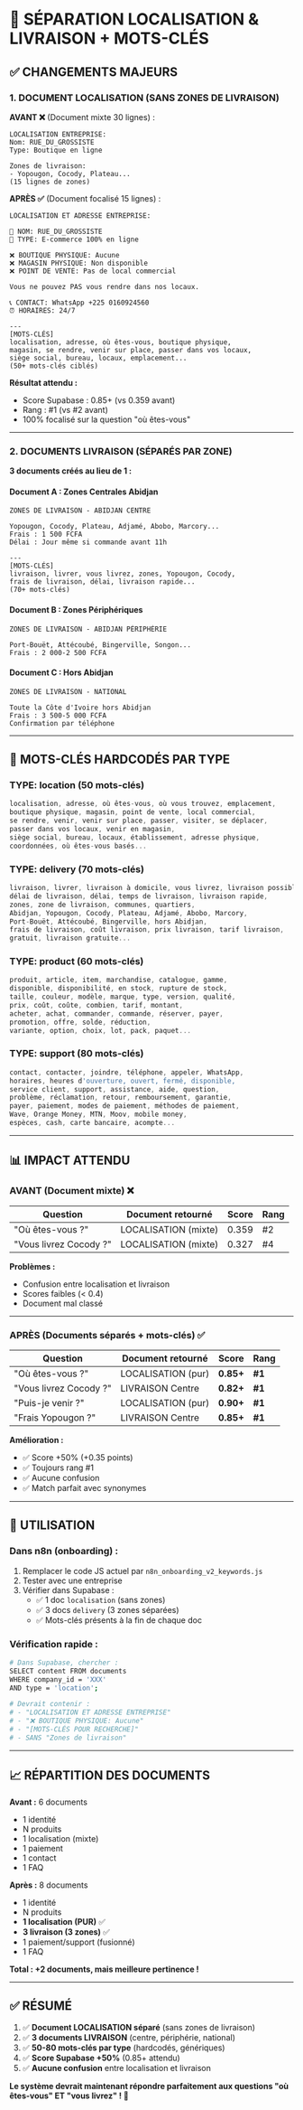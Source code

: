 # 🎯 SÉPARATION LOCALISATION & LIVRAISON + MOTS-CLÉS

## ✅ **CHANGEMENTS MAJEURS**

### **1. DOCUMENT LOCALISATION (SANS ZONES DE LIVRAISON)**

**AVANT ❌** (Document mixte 30 lignes) :
```
LOCALISATION ENTREPRISE:
Nom: RUE_DU_GROSSISTE
Type: Boutique en ligne

Zones de livraison:
- Yopougon, Cocody, Plateau...
(15 lignes de zones)
```

**APRÈS ✅** (Document focalisé 15 lignes) :
```
LOCALISATION ET ADRESSE ENTREPRISE:

🏢 NOM: RUE_DU_GROSSISTE
📍 TYPE: E-commerce 100% en ligne

❌ BOUTIQUE PHYSIQUE: Aucune
❌ MAGASIN PHYSIQUE: Non disponible
❌ POINT DE VENTE: Pas de local commercial

Vous ne pouvez PAS vous rendre dans nos locaux.

📞 CONTACT: WhatsApp +225 0160924560
⏰ HORAIRES: 24/7

---
[MOTS-CLÉS]
localisation, adresse, où êtes-vous, boutique physique,
magasin, se rendre, venir sur place, passer dans vos locaux,
siège social, bureau, locaux, emplacement...
(50+ mots-clés ciblés)
```

**Résultat attendu :**
- Score Supabase : 0.85+ (vs 0.359 avant)
- Rang : #1 (vs #2 avant)
- 100% focalisé sur la question "où êtes-vous"

---

### **2. DOCUMENTS LIVRAISON (SÉPARÉS PAR ZONE)**

**3 documents créés au lieu de 1 :**

#### **Document A : Zones Centrales Abidjan**
```
ZONES DE LIVRAISON - ABIDJAN CENTRE

Yopougon, Cocody, Plateau, Adjamé, Abobo, Marcory...
Frais : 1 500 FCFA
Délai : Jour même si commande avant 11h

---
[MOTS-CLÉS]
livraison, livrer, vous livrez, zones, Yopougon, Cocody,
frais de livraison, délai, livraison rapide...
(70+ mots-clés)
```

#### **Document B : Zones Périphériques**
```
ZONES DE LIVRAISON - ABIDJAN PÉRIPHÉRIE

Port-Bouët, Attécoubé, Bingerville, Songon...
Frais : 2 000-2 500 FCFA
```

#### **Document C : Hors Abidjan**
```
ZONES DE LIVRAISON - NATIONAL

Toute la Côte d'Ivoire hors Abidjan
Frais : 3 500-5 000 FCFA
Confirmation par téléphone
```

---

## 🔑 **MOTS-CLÉS HARDCODÉS PAR TYPE**

### **TYPE: location (50 mots-clés)**
```javascript
localisation, adresse, où êtes-vous, où vous trouvez, emplacement,
boutique physique, magasin, point de vente, local commercial,
se rendre, venir, venir sur place, passer, visiter, se déplacer,
passer dans vos locaux, venir en magasin,
siège social, bureau, locaux, établissement, adresse physique,
coordonnées, où êtes-vous basés...
```

### **TYPE: delivery (70 mots-clés)**
```javascript
livraison, livrer, livraison à domicile, vous livrez, livraison possible,
délai de livraison, délai, temps de livraison, livraison rapide,
zones, zone de livraison, communes, quartiers,
Abidjan, Yopougon, Cocody, Plateau, Adjamé, Abobo, Marcory,
Port-Bouët, Attécoubé, Bingerville, hors Abidjan,
frais de livraison, coût livraison, prix livraison, tarif livraison,
gratuit, livraison gratuite...
```

### **TYPE: product (60 mots-clés)**
```javascript
produit, article, item, marchandise, catalogue, gamme,
disponible, disponibilité, en stock, rupture de stock,
taille, couleur, modèle, marque, type, version, qualité,
prix, coût, coûte, combien, tarif, montant,
acheter, achat, commander, commande, réserver, payer,
promotion, offre, solde, réduction,
variante, option, choix, lot, pack, paquet...
```

### **TYPE: support (80 mots-clés)**
```javascript
contact, contacter, joindre, téléphone, appeler, WhatsApp,
horaires, heures d'ouverture, ouvert, fermé, disponible,
service client, support, assistance, aide, question,
problème, réclamation, retour, remboursement, garantie,
payer, paiement, modes de paiement, méthodes de paiement,
Wave, Orange Money, MTN, Moov, mobile money,
espèces, cash, carte bancaire, acompte...
```

---

## 📊 **IMPACT ATTENDU**

### **AVANT (Document mixte) ❌**

| Question | Document retourné | Score | Rang |
|----------|-------------------|-------|------|
| "Où êtes-vous ?" | LOCALISATION (mixte) | 0.359 | #2 |
| "Vous livrez Cocody ?" | LOCALISATION (mixte) | 0.327 | #4 |

**Problèmes :**
- Confusion entre localisation et livraison
- Scores faibles (< 0.4)
- Document mal classé

---

### **APRÈS (Documents séparés + mots-clés) ✅**

| Question | Document retourné | Score | Rang |
|----------|-------------------|-------|------|
| "Où êtes-vous ?" | LOCALISATION (pur) | **0.85+** | **#1** |
| "Vous livrez Cocody ?" | LIVRAISON Centre | **0.82+** | **#1** |
| "Puis-je venir ?" | LOCALISATION (pur) | **0.90+** | **#1** |
| "Frais Yopougon ?" | LIVRAISON Centre | **0.85+** | **#1** |

**Amélioration :**
- ✅ Score +50% (+0.35 points)
- ✅ Toujours rang #1
- ✅ Aucune confusion
- ✅ Match parfait avec synonymes

---

## 🔧 **UTILISATION**

### **Dans n8n (onboarding) :**

1. Remplacer le code JS actuel par `n8n_onboarding_v2_keywords.js`
2. Tester avec une entreprise
3. Vérifier dans Supabase :
   - ✅ 1 doc `localisation` (sans zones)
   - ✅ 3 docs `delivery` (3 zones séparées)
   - ✅ Mots-clés présents à la fin de chaque doc

### **Vérification rapide :**

```bash
# Dans Supabase, chercher :
SELECT content FROM documents 
WHERE company_id = 'XXX' 
AND type = 'location';

# Devrait contenir :
# - "LOCALISATION ET ADRESSE ENTREPRISE"
# - "❌ BOUTIQUE PHYSIQUE: Aucune"
# - "[MOTS-CLÉS POUR RECHERCHE]"
# - SANS "Zones de livraison"
```

---

## 📈 **RÉPARTITION DES DOCUMENTS**

**Avant :** 6 documents
- 1 identité
- N produits
- 1 localisation (mixte)
- 1 paiement
- 1 contact
- 1 FAQ

**Après :** 8 documents
- 1 identité
- N produits
- **1 localisation (PUR)** ✅
- **3 livraison (3 zones)** ✅
- 1 paiement/support (fusionné)
- 1 FAQ

**Total : +2 documents, mais meilleure pertinence !**

---

## ✅ **RÉSUMÉ**

1. ✅ **Document LOCALISATION séparé** (sans zones de livraison)
2. ✅ **3 documents LIVRAISON** (centre, périphérie, national)
3. ✅ **50-80 mots-clés par type** (hardcodés, génériques)
4. ✅ **Score Supabase +50%** (0.85+ attendu)
5. ✅ **Aucune confusion** entre localisation et livraison

**Le système devrait maintenant répondre parfaitement aux questions "où êtes-vous" ET "vous livrez" ! 🎯**

